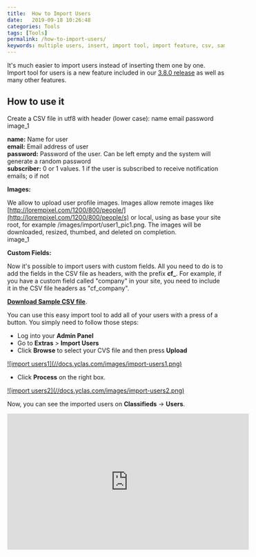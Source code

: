 ```yaml
---
title:  How to Import Users
date:   2019-09-18 10:26:48
categories: Tools
tags: [Tools]
permalink: /how-to-import-users/
keywords: multiple users, insert, import tool, import feature, csv, sample file, upload, bulk
---
```

It's much easier to import users instead of inserting them one by one. Import tool for users is a new feature included in our [3.8.0 release](https://github.com/yclas/yclas/releases/tag/3.8.0/) as well as many other features.

## How to use it

Create a CSV file in utf8 with header (lower case):
name email password image_1

**name:** Name for user<br>
**email:** Email address of user<br>
**password:** Password of the user. Can be left empty and the system will generate a random password<br>
**subscriber:** 0 or 1 values. 1 if the user is subscribed to receive notification emails; o if not<br>

**Images:**

We allow to upload user profile images. Images allow remote images like [http://lorempixel.com/1200/800/people/](http://lorempixel.com/1200/800/people/s) or local, using as base your site root, for example /images/import/user1_pic1.png. The images will be downloaded, resized, thumbed, and deleted on completion.<br>
image_1

**Custom Fields:**

Now it's possible to import users with custom fields. All you need to do is to add the fields in the CSV file as headers, with the prefix **cf_**. For example, if you have a custom field called "company" in your site, you need to include it in the CSV file headers as "cf_company".

[**Download Sample CSV file**](https://cdn.rawgit.com/yclas/yclas/master/install/samples/import/users.csv).


You can use this easy import tool to add all of your users with a press of a button. You simply need to follow those steps:

+ Log into your **Admin Panel**
+ Go to **Extras** > **Import Users**
+ Click **Browse** to select your CVS file and then press **Upload**

<a href="//docs.yclas.com/images/import-users1.png" class="thumbnail gallery-item" data-gallery>
![import users1](//docs.yclas.com/images/import-users1.png)
</a>

+ Click **Process** on the right box.

<a href="//docs.yclas.com/images/import-users2.png" class="thumbnail gallery-item" data-gallery>
![import users2](//docs.yclas.com/images/import-users2.png)
</a>

Now, you can see the imported users on **Classifieds** -> **Users**.

<iframe width="560" height="315" src="https://www.youtube.com/embed/eDjSwmS3OKk" frameborder="0" allow="accelerometer; autoplay; encrypted-media; gyroscope; picture-in-picture" allowfullscreen></iframe>


